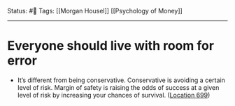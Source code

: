 Status: #🌱
Tags: [[Morgan Housel]] [[Psychology of Money]]
***
# Everyone should live with room for error

- It’s different from being conservative. Conservative is avoiding a certain level of risk. Margin of safety is raising the odds of success at a given level of risk by increasing your chances of survival. ([Location 699](https://readwise.io/to_kindle?action=open&asin=B084HJSJJ2&location=699))